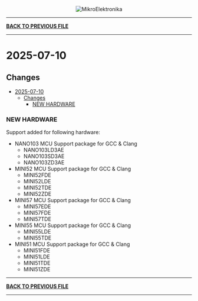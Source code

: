 <p align="center">
  <img src="http://www.mikroe.com/img/designs/beta/logo_small.png?raw=true" alt="MikroElektronika"/>
</p>

---

**[BACK TO PREVIOUS FILE](../changelog.md)**

---

# 2025-07-10

## Changes

- [2025-07-10](#2025-07-10)
  - [Changes](#changes)
    - [NEW HARDWARE](#new-hardware)

### NEW HARDWARE

Support added for following hardware:

+ NANO103 MCU Support package for GCC & Clang
  + NANO103LD3AE
  + NANO103SD3AE
  + NANO103ZD3AE
+ MINI52 MCU Support package for GCC & Clang
  + MINI52FDE
  + MINI52LDE
  + MINI52TDE
  + MINI52ZDE
+ MINI57 MCU Support package for GCC & Clang
  + MINI57EDE
  + MINI57FDE
  + MINI57TDE
+ MINI55 MCU Support package for GCC & Clang
  + MINI55LDE
  + MINI55TDE
+ MINI51 MCU Support package for GCC & Clang
  + MINI51FDE
  + MINI51LDE
  + MINI51TDE
  + MINI51ZDE

---

**[BACK TO PREVIOUS FILE](../changelog.md)**

---
